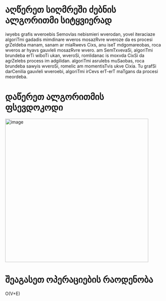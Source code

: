 # აღწერეთ სიღმრეში ძებნის ალგორითმი სიტყვიერად

iwyebs grafis wveroebis Semovlas nebismieri wverodan, yovel 
iteraciaze algoriTmi gadadis mimdinare wveros mosazRvre wveroze 
da es procesi grZeldeba manam, sanam ar miaRwevs Cixs, anu iseT 
mdgomareobas, roca wveros ar hyavs gauvleli mosazRvre wvero. 
am SemTxvevaSi, algoriTmi brundeba erTi wiboTi ukan, wveroSi, 
romlidanac is moxvda CixSi da agrZelebs process im adgilidan. 
algoriTmi asrulebs muSaobas, roca brundeba sawyis wveroSi, 
romelic am momentisTvis ukve Cixia. Tu grafSi darCenilia 
gauvleli wveroebi, algoriTmi irCevs erT-erT maTgans da procesi meordeba.

# დაწერეთ ალგორითმის ფსევდოკოდი

<img width="459" alt="image" src="https://github.com/user-attachments/assets/410551a9-5eef-4b47-b9dc-a014bc411200">


# შეაგასეთ ოპერაციების რაოდენობა

O(V+E)
